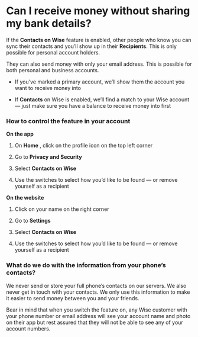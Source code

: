 # Can I receive money without sharing my bank details?

If the **Contacts on Wise** feature is enabled, other people who know you can sync their contacts and you’ll show up in their **Recipients**. This is only possible for personal account holders. 

They can also send money with only your email address. This is possible for both personal and business accounts.

  * If you’ve marked a primary account, we’ll show them the account you want to receive money into

  * If **Contacts** on Wise is enabled, we’ll find a match to your Wise account — just make sure you have a balance to receive money into first




###  **How to control the feature in your account**

 **On the app**

  1. On **Home** , click on the profile icon on the top left corner

  2. Go to **Privacy and Security**

  3. Select **Contacts on Wise**

  4. Use the switches to select how you’d like to be found — or remove yourself as a recipient




 **On the website**

  1. Click on your name on the right corner

  2. Go to **Settings**

  3. Select **Contacts on Wise**

  4. Use the switches to select how you’d like to be found — or remove yourself as a recipient




### What do we do with the information from your phone’s contacts?

We never send or store your full phone’s contacts on our servers. We also never get in touch with your contacts. We only use this information to make it easier to send money between you and your friends.

Bear in mind that when you switch the feature on, any Wise customer with your phone number or email address will see your account name and photo on their app but rest assured that they will not be able to see any of your account numbers.